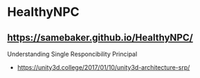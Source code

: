 # HealthyNPC
https://samebaker.github.io/HealthyNPC/
----------------------------------------------------------------------------------------------------------
 Understanding Single Responcibility Principal 
 - https://unity3d.college/2017/01/10/unity3d-architecture-srp/
